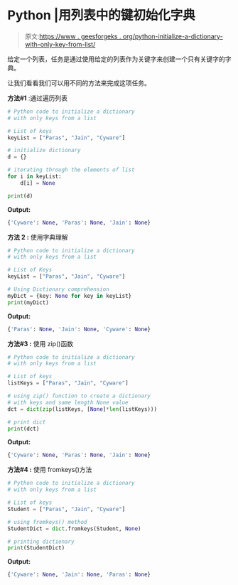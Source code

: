 # Python |用列表中的键初始化字典

> 原文:[https://www . geesforgeks . org/python-initialize-a-dictionary-with-only-key-from-list/](https://www.geeksforgeeks.org/python-initialize-a-dictionary-with-only-keys-from-a-list/)

给定一个列表，任务是通过使用给定的列表作为关键字来创建一个只有关键字的字典。

让我们看看我们可以用不同的方法来完成这项任务。

**方法#1** :通过遍历列表

```py
# Python code to initialize a dictionary
# with only keys from a list

# List of keys
keyList = ["Paras", "Jain", "Cyware"]

# initialize dictionary
d = {}

# iterating through the elements of list
for i in keyList:
    d[i] = None

print(d)
```

**Output:**

```py
{'Cyware': None, 'Paras': None, 'Jain': None}

```

**方法 2 :** 使用字典理解

```py
# Python code to initialize a dictionary
# with only keys from a list

# List of Keys
keyList = ["Paras", "Jain", "Cyware"]

# Using Dictionary comprehension
myDict = {key: None for key in keyList}
print(myDict)
```

**Output:**

```py
{'Paras': None, 'Jain': None, 'Cyware': None}

```

**方法#3 :** 使用 zip()函数

```py
# Python code to initialize a dictionary
# with only keys from a list

# List of keys
listKeys = ["Paras", "Jain", "Cyware"]

# using zip() function to create a dictionary
# with keys and same length None value 
dct = dict(zip(listKeys, [None]*len(listKeys)))

# print dict
print(dct)
```

**Output:**

```py
{'Cyware': None, 'Paras': None, 'Jain': None}

```

**方法#4 :** 使用 fromkeys()方法

```py
# Python code to initialize a dictionary
# with only keys from a list

# List of keys
Student = ["Paras", "Jain", "Cyware"]

# using fromkeys() method
StudentDict = dict.fromkeys(Student, None)

# printing dictionary
print(StudentDict)
```

**Output:**

```py
{'Cyware': None, 'Jain': None, 'Paras': None}

```